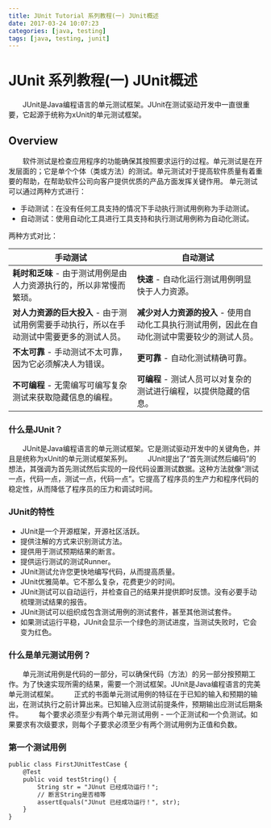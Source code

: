 ```yaml
---
title: JUnit Tutorial 系列教程(一) JUnit概述
date: 2017-03-24 10:07:23
categories: [java, testing]
tags: [java, testing, junit]
---
```


# JUnit 系列教程(一) JUnit概述
&emsp;&emsp;JUnit是Java编程语言的单元测试框架。JUnit在测试驱动开发中一直很重要，它起源于统称为xUnit的单元测试框架。

## Overview
&emsp;&emsp;软件测试是检查应用程序的功能确保其按照要求运行的过程。单元测试是在开发层面的；它是单个个体（类或方法）的测试。单元测试对于提高软件质量有着重要的帮助，在帮助软件公司向客户提供优质的产品方面发挥关键作用。
单元测试可以通过两种方式进行：
- 手动测试：在没有任何工具支持的情况下手动执行测试用例称为手动测试。
- 自动测试：使用自动化工具进行工具支持和执行测试用例称为自动化测试。

两种方式对比：

|手动测试|自动测试|
|-------|-------|
|**耗时和乏味** - 由于测试用例是由人力资源执行的，所以非常慢而繁琐。|**快速** - 自动化运行测试用例明显快于人力资源。|
|**对人力资源的巨大投入** - 由于测试用例需要手动执行，所以在手动测试中需要更多的测试人员。|**减少对人力资源的投入** - 使用自动化工具执行测试用例，因此在自动化测试中需要较少的测试人员。|
|**不太可靠** - 手动测试不太可靠，因为它必须解决人为错误。|**更可靠** - 自动化测试精确可靠。|
|**不可编程** - 无需编写可编写复杂测试来获取隐藏信息的编程。|**可编程** - 测试人员可以对复杂的测试进行编程，以提供隐藏的信息。|

### 什么是JUnit？
&emsp;&emsp;JUnit是Java编程语言的单元测试框架。它是测试驱动开发中的关键角色，并且是统称为xUnit的单元测试框架系列。
&emsp;&emsp;JUnit提出了“首先测试然后编码”的想法，其强调为首先测试然后实现的一段代码设置测试数据。这种方法就像“测试一点，代码一点，测试一点，代码一点”。它提高了程序员的生产力和程序代码的稳定性，从而降低了程序员的压力和调试时间。

### JUnit的特性
- JUnit是一个开源框架，开源社区活跃。
- 提供注解的方式来识别测试方法。
- 提供用于测试预期结果的断言。
- 提供运行测试的测试Runner。
- JUnit测试允许您更快地编写代码，从而提高质量。
- JUnit优雅简单。它不那么复杂，花费更少的时间。
- JUnit测试可以自动运行，并检查自己的结果并提供即时反馈。没有必要手动梳理测试结果的报告。
- JUnit测试可以组织成包含测试用例的测试套件，甚至其他测试套件。
- 如果测试运行平稳，JUnit会显示一个绿色的测试进度，当测试失败时，它会变为红色。

### 什么是单元测试用例？
&emsp;&emsp;单元测试用例是代码的一部分，可以确保代码（方法）的另一部分按预期工作。为了快速实现所需的结果，需要一个测试框架。JUnit是Java编程语言的完美单元测试框架。
&emsp;&emsp;正式的书面单元测试用例的特征在于已知的输入和预期的输出，在测试执行之前计算出来。已知输入应测试前提条件，预期输出应测试后期条件。
&emsp;&emsp;每个要求必须至少有两个单元测试用例 - 一个正测试和一个负测试。如果要求有次级要求，则每个子要求必须至少有两个测试用例为正值和负数。

### 第一个测试用例

```jsp
public class FirstJUnitTestCase {
    @Test
    public void testString() {
        String str = "JUnut 已经成功运行！";
        // 断言String是否相等
        assertEquals("JUnut 已经成功运行！", str);
    }
}
```